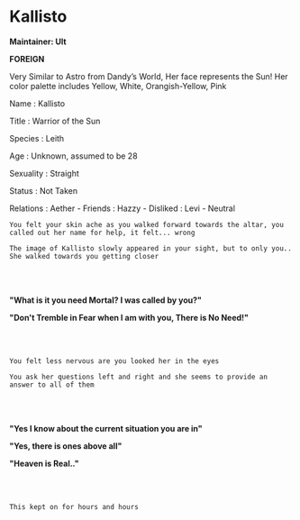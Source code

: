 # Kallisto

**Maintainer: Ult**

**FOREIGN**

Very Similar to Astro from Dandy’s World, Her face represents the Sun!
Her color palette includes Yellow, White, Orangish-Yellow, Pink

<tabs>
<tab id="information" title="General Information">

Name
: Kallisto

Title
: Warrior of the Sun

Species
: Leith

Age
: Unknown, assumed to be 28

Sexuality
: Straight

Status
: Not Taken

Relations
: Aether - Friends
: Hazzy - Disliked
: Levi - Neutral

</tab>
<tab id="sample" title="RP Sample">

`You felt your skin ache as you walked forward towards the altar, you called out her name for help, it felt... wrong`

`The image of Kallisto slowly appeared in your sight, but to only you.. She walked towards you getting closer`

<br></br>

**"What is it you need Mortal? I was called by you?"**

**"Don't Tremble in Fear when I am with you, There is No Need!"**

<br></br>

`You felt less nervous are you looked her in the eyes`

`You ask her questions left and right and she seems to provide an answer to all of them`

<br></br>

**"Yes I know about the current situation you are in"**

**"Yes, there is ones above all"**

**"Heaven is Real.."**

<br></br>

`This kept on for hours and hours`

</tab>
</tabs>
